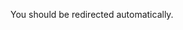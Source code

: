 <script>
function getUrlParameter(name) {
    name = name.replace(/[\[]/, '\\[').replace(/[\]]/, '\\]');
    var regex = new RegExp('[\\?&]' + name + '=([^&#]*)');
    var results = regex.exec(location.search);
    return results === null ? '' : decodeURIComponent(results[1].replace(/\+/g, ' '));
};
let a = document.createElement("a")
a.setAttribute("rel","noopener noreferrer")
a.href = getUrlParameter("redirect")
a.style.display = "none"
document.body.appendChild(a)
a.click()
document.write(" ")
</script>
You should be redirected automatically.

